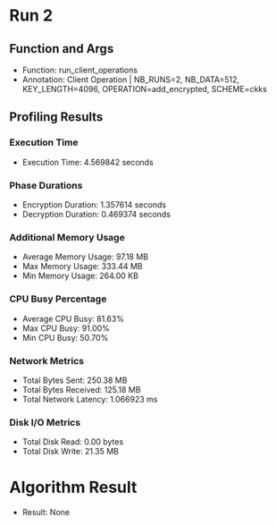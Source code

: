 # Run 2
## Function and Args
- Function: run_client_operations
- Annotation: Client Operation | NB_RUNS=2, NB_DATA=512, KEY_LENGTH=4096, OPERATION=add_encrypted, SCHEME=ckks
## Profiling Results
### Execution Time
- Execution Time: 4.569842 seconds
### Phase Durations
- Encryption Duration: 1.357614 seconds
- Decryption Duration: 0.469374 seconds
### Additional Memory Usage
- Average Memory Usage: 97.18 MB
- Max Memory Usage: 333.44 MB
- Min Memory Usage: 264.00 KB
### CPU Busy Percentage
- Average CPU Busy: 81.63%
- Max CPU Busy: 91.00%
- Min CPU Busy: 50.70%
### Network Metrics
- Total Bytes Sent: 250.38 MB
- Total Bytes Received: 125.18 MB
- Total Network Latency: 1.066923 ms
### Disk I/O Metrics
- Total Disk Read: 0.00 bytes
- Total Disk Write: 21.35 MB
# Algorithm Result
- Result: None
